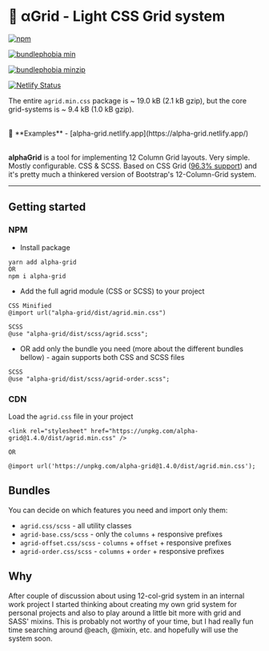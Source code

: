 # 🧱 αGrid - Light CSS Grid system

[![npm](https://badgen.net/npm/v/alpha-grid)](https://www.npmjs.com/package/alpha-grid)

[![bundlephobia min](https://badgen.net/bundlephobia/min/alpha-grid)](https://bundlephobia.com/package/alpha-grid@1.5.0) 

[![bundlephobia minzip](https://badgen.net/bundlephobia/minzip/alpha-grid)](https://bundlephobia.com/package/alpha-grid@1.5.0) 

[![Netlify Status](https://api.netlify.com/api/v1/badges/d8cddbf0-a67c-4a0d-a6e7-4745500f75ae/deploy-status)](https://app.netlify.com/sites/alpha-grid/deploys) 


The entire `agrid.min.css` package is ~ 19.0 kB (2.1 kB gzip), but the core grid-systems is ~ 9.4 kB (1.0 kB gzip).

<br />
📌 **Examples** - [alpha-grid.netlify.app](https://alpha-grid.netlify.app/) 
<br />
<br />

**alphaGrid** is a tool for implementing 12 Column Grid layouts. Very simple. Mostly configurable. CSS & SCSS. 
Based on CSS Grid ([96.3% support](https://caniuse.com/?search=grid)) and it's pretty much a thinkered version of Bootstrap's 12-Column-Grid system.




------

## Getting started

### NPM
- Install package
```
yarn add alpha-grid
OR 
npm i alpha-grid
```
- Add the full agrid module (CSS or SCSS) to your project

```
CSS Minified
@import url("alpha-grid/dist/agrid.min.css")

SCSS
@use "alpha-grid/dist/scss/agrid.scss";
```
- OR add only the bundle you need (more about the different bundles bellow) - again supports both CSS and SCSS files

```
SCSS
@use "alpha-grid/dist/scss/agrid-order.scss";
```

### CDN
Load the `agrid.css` file in your project
```
<link rel="stylesheet" href="https://unpkg.com/alpha-grid@1.4.0/dist/agrid.min.css" />

OR

@import url('https://unpkg.com/alpha-grid@1.4.0/dist/agrid.min.css');
```

## Bundles
You can decide on which features you need and import only them:
- `agrid.css/scss` - all utility classes
- `agrid-base.css/scss` - only the `columns` + responsive prefixes
- `agrid-offset.css/scss` - `columns` + `offset` + responsive prefixes
- `agrid-order.css/scss` - `columns` + `order` + responsive prefixes


## Why
After couple of discussion about using 12-col-grid system in an internal work project I started thinking about creating my own grid system for personal projects and also to play around a little bit more with grid and SASS' mixins. 
This is probably not worthy of your time, but I had really fun time searching around @each, @mixin, etc. and hopefully will use the system soon. 